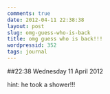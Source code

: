 ```yaml
---
comments: true
date: 2012-04-11 22:38:38
layout: post
slug: omg-guess-who-is-back
title: omg guess who is back!!!
wordpressid: 352
tags: journal
---
```


##22:38 Wednesday 11 April 2012

hint: he took a shower!!!
